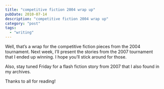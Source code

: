```yaml
---
title: "competitive fiction 2004 wrap up"
pubDate: 2010-07-14
description: "competitive fiction 2004 wrap up"
category: "post"
tags:
  - "writing"
---
```


Well, that’s a wrap for the competitive fiction pieces from the 2004 tournament. Next week, I’ll present the stories from the 2007 tournament that I ended up winning. I hope you’ll stick around for those.

Also, stay tuned Friday for a flash fiction story from 2007 that I also found in my archives.

Thanks to all for reading!
